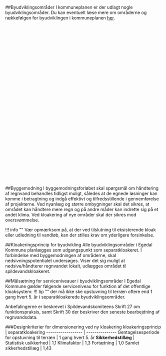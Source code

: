 <script src="http://infokort.egedalkommune.dk/clientapi/minimap2/mmloader.js" charset="iso-8859-1"></script> <script>window.addEventListener("load", MiniMap.createMiniMap({mapDiv: "byudvikling", minimapId:'a507c417-4e82-4a51-be75-889f0c977aa0'}));</script>


##Byudviklingsområder
I kommuneplanen er der udlagt nogle byudviklingsområder.
Du kan eventuelt læse mere om områderne og rækkefølgen for byudviklingen i kommuneplanen [her](http://egedalkp.planweb.dk/Menu.aspx).  
  
<div id="byudvikling" style="width:auto; height:500px;"></div>

##Byggemodning
I byggemodningsforløbet skal spørgsmål om håndtering af regnvand behandles tidligst muligt, således at de egnede løsninger kan komme i betragtning og indgå effektivt og tilfredsstillende i gennemførelse af projekterne.
Ved nyanlæg og større ombygninger skal det sikres, at området kan håndtere mere regn og på andre måder kan indrette sig på et andet klima. Ved kloakering af nye områder skal der sikres mod oversvømmelse.  

!!! info ""
    Vær opmærksom på, at der ved tilslutning til eksisterende kloak eller udledning til vandløb, kan der stilles krav om yderligere forsinkelse.  

##Kloakeringsprincip for byudvikling
Alle byudviklingsområder i Egedal Kommune planlægges som udgangspunkt som separatkloakeret.
I forbindelse med byggemodningen af områderne, skal nedsivningspotentialet undersøges. Viser det sig muligt at nedsive/håndterer regnvandet lokalt, udlægges området til spildevandskloakeret.

##Målsætning for serviceniveauer i byudviklingsområder
I Egedal Kommune gælder følgende serviceniveau for funktion af det offentlige kloaksystem:
!!! tip ""
    der må ikke ske opstuvning til terræn oftere end 1 gang hvert 5. år i separatkloakerede byudviklingsområder.

Anbefalingerne er beskrevet i Spildevandskomiteens Skrift 27 om funktionspraksis, samt Skrift 30 der beskriver den seneste bearbejdning af regnvandsdata.

###Designkriterier for dimensionering ved ny kloakering
kloakeringsprincip | separatkloakering
------------------ | ---------------
Gentagelsesperiode for opstuvning til terræn | 1 gang hvert 5. år
**Sikkerhedstillæg** |  
Statistisk usikkerhed | 1,1
Klimafaktor | 1,3
Fortætning | 1,0
Samlet sikkerhedstillæg | 1,43
